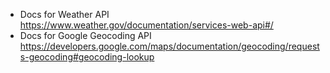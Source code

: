- Docs for Weather API https://www.weather.gov/documentation/services-web-api#/
- Docs for Google Geocoding API https://developers.google.com/maps/documentation/geocoding/requests-geocoding#geocoding-lookup